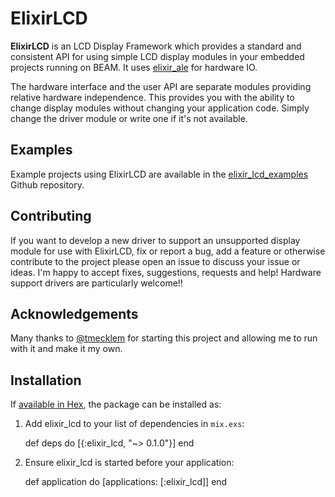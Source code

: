 # ElixirLCD

**ElixirLCD** is an LCD Display Framework which provides a standard and
consistent API for using simple LCD display modules in your
embedded projects running on BEAM. It uses [elixir_ale](https://github.com/fhunleth/elixir_ale) for hardware
IO.

The hardware interface and the user API are separate modules providing
relative hardware independence. This provides you with the ability
to change display modules without changing your application code.
Simply change the driver module or write one if it's not available.

## Examples

Example projects using ElixirLCD are available in the
[elixir_lcd_examples](https://github.com/cthree/elixir_lcd_examples)
Github repository.

## Contributing

If you want to develop a new driver to support an unsupported display
module for use with ElixirLCD, fix or report a bug, add a feature
or otherwise contribute to the project please open an issue to discuss
your issue or ideas. I'm happy to accept fixes, suggestions, requests
and help! Hardware support drivers are particularly welcome!!

## Acknowledgements

Many thanks to [@tmecklem](https://github.com/tmecklem) for starting this
project and allowing me to run with it and make it my own.

## Installation

If [available in Hex](https://hex.pm/docs/publish), the package can be installed as:

  1. Add elixir_lcd to your list of dependencies in `mix.exs`:

        def deps do
          [{:elixir_lcd, "~> 0.1.0"}]
        end

  2. Ensure elixir_lcd is started before your application:

        def application do
          [applications: [:elixir_lcd]]
        end
